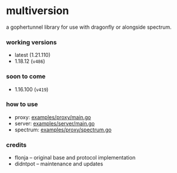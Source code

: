 # multiversion
a gophertunnel library for use with dragonfly or alongside spectrum.

### working versions
- latest (1.21.110)
- 1.18.12 (`v486`)

### soon to come
- 1.16.100 (`v419`)

### how to use
- proxy: [examples/proxy/main.go](examples/proxy/main.go)
- server: [examples/server/main.go](examples/server/main.go)
- spectrum: [examples/proxy/spectrum.go](examples/proxy/main.go)

### credits
- flonja – original base and protocol implementation
- didntpot – maintenance and updates
